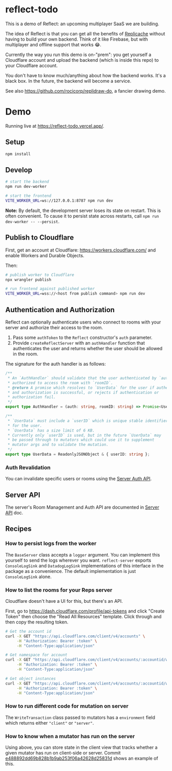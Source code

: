 # reflect-todo

This is a demo of Reflect: an upcoming multiplayer SaaS we are building.

The idea of Reflect is that you can get all the benefits of [Replicache](https://replicache.dev/) without having to build your own backend. Think of it like Firebase, but with multiplayer and offline support that works 😂.

Currently the way you run this demo is on-"prem": you get yourself a Cloudflare account and upload the backend (which is inside this repo) to your Cloudflare account.

You don't have to know much/anything about how the backend works. It's a black box. In the future, the backend will become a service.

See also https://github.com/rocicorp/replidraw-do, a fancier drawing demo.

# Demo

Running live at https://reflect-todo.vercel.app/.

## Setup

```bash
npm install
```

## Develop

```bash
# start the backend
npm run dev-worker

# start the frontend
VITE_WORKER_URL=ws://127.0.0.1:8787 npm run dev
```

**Note:** By default, the development server loses its state on restart. This is often convenient. To cause it to persist state across restarts, call `npm run dev-worker -- --persist`.

## Publish to Cloudflare

First, get an account at Cloudflare: https://workers.cloudflare.com/ and enable Workers and Durable Objects.

Then:

```bash
# publish worker to Cloudflare
npx wrangler publish

# run frontend against published worker
VITE_WORKER_URL=wss://<host from publish command> npm run dev
```

## Authentication and Authorization

Reflect can optionally authenticate users who connect to rooms with your server and authorize their access to the room.

1. Pass some `authToken` to the `Reflect` constructor's `auth` parameter.
2. Provide `createReflectServer` with an `authHandler` function that authenticates the user and returns whether the user should be allowed in the room.

The signature for the auth handler is as follows:

```ts
/**
 * An `AuthHandler` should validate that the user authenticated by `auth` is
 * authorized to access the room with `roomID`.
 * @return A promise which resolves to `UserData` for the user if authentication
 * and authorization is successful, or rejects if authentication or
 * authorization fail.
 */
export type AuthHandler = (auth: string, roomID: string) => Promise<UserData>;

/**
 * `UserData` must include a `userID` which is unique stable identifier
 * for the user.
 * `UserData` has a size limit of 6 KB.
 * Currently only `userID` is used, but in the future `UserData` may
 * be passed through to mutators which could use it to supplement
 * mutator args and to validate the mutation.
 */
export type UserData = ReadonlyJSONObject & { userID: string };
```

### Auth Revalidation

You can invalidate specific users or rooms using the [Server Auth API](doc/server-api.md#auth-api).

## Server API

The server's Room Management and Auth API are documented in [Server API](doc/server-api.md) doc.

## Recipes

### How to persist logs from the worker

The `BaseServer` class accepts a `logger` argument. You can implement this yourself to send the logs wherever you want. `reflect-server` exports `ConsoleLogSink` and `DatadogLogSink` implementations of this interface in the package as a convenience. The default implementation is just `ConsoleLogSink` alone.

### How to list the rooms for your Reps server

Cloudflare doesn't have a UI for this, but there's an API.

First, go to https://dash.cloudflare.com/profile/api-tokens and click "Create Token" then choose the "Read All Resources" template. Click through and then copy the resulting token.

```bash
# Get the account id
curl -X GET "https://api.cloudflare.com/client/v4/accounts" \
     -H "Authorization: Bearer :token" \
     -H "Content-Type:application/json"

# Get namespace for account
curl -X GET "https://api.cloudflare.com/client/v4/accounts/:accountid/workers/durable_objects/namespaces" \
     -H "Authorization: Bearer :token" \
     -H "Content-Type:application/json"

# Get object instances
curl -X GET "https://api.cloudflare.com/client/v4/accounts/:accountid/workers/durable_objects/namespaces/:namespaceid/objects" \
     -H "Authorization: Bearer :token" \
     -H "Content-Type:application/json"
```

### How to run different code for mutation on server

The `WriteTransaction` class passed to mutators has a `environment` field which returns either `"client"` or `"server"`.

### How to know when a mutator has run on the server

Using above, you can store state in the client view that tracks whether a given mutator has run on client-side or server. Commit [e488892dd69b828b1b9ab253f06a42628d25831d](https://github.com/rocicorp/reflect-todo/commit/e488892dd69b828b1b9ab253f06a42628d25831d) shows an example of this.
